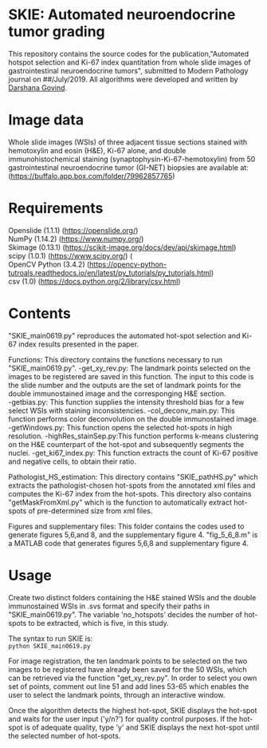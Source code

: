 # SKIE: Automated neuroendocrine tumor grading

This repository contains the source codes for the publication,"Automated hotspot selection and Ki-67 index quantitation from whole slide images of gastrointestinal neuroendocrine tumors", submitted to Modern Pathology journal on ##/July/2019. All algorithms were developed and written by [Darshana Govind](https://github.com/DarshanaGovind).

# Image data

Whole slide images (WSIs) of three adjacent tissue sections stained with hemotoxylin and eosin (H&E), Ki-67 alone, and double immunohistochemical staining (synaptophysin-Ki-67-hemotoxylin) from 50 gastrointestinal neuroendocrine tumor (GI-NET) biopsies are available at: (https://buffalo.app.box.com/folder/79962857765)

# Requirements

Openslide (1.1.1) (https://openslide.org/)<br/>
NumPy (1.14.2) (https://www.numpy.org/) <br/>
Skimage (0.13.1) (https://scikit-image.org/docs/dev/api/skimage.html) <br/>
scipy (1.0.1) (https://www.scipy.org/) (<br/>
OpenCV Python (3.4.2) (https://opencv-python-tutroals.readthedocs.io/en/latest/py_tutorials/py_tutorials.html)<br/>
csv (1.0) (https://docs.python.org/2/library/csv.html) <br/>

# Contents

"SKIE_main0619.py" reproduces the automated hot-spot selection and Ki-67 index results presented in the paper.  

Functions:
This directory contains the functions necessary to run "SKIE_main0619.py".
-get_xy_rev.py: The landmark points selected on the images to be registered are saved in this function. The input to this code is the slide number and the outputs are the set of landmark points for the double immunostained image and the corresponging H&E section.  
-getbias.py: This function supplies the intensity threshold bias for a few select WSIs with staining inconsistencies. 
-col_deconv_main.py: This function performs color deconvolution on the double immunostained image.
-getWindows.py: This function opens the selected hot-spots in high resolution.
-highRes_stainSep.py:This function performs k-means clustering on the H&E counterpart of the hot-spot and subsequently segments the nuclei.
-get_ki67_index.py: This function extracts the count of Ki-67 positive and negative cells, to obtain their ratio.

Pathologist_HS_estimation:
This directory contains "SKIE_pathHS.py" which extracts the pathologist-chosen hot-spots from the annotated xml files and computes the Ki-67 index from the hot-spots. This directory also contains "getMaskFromXml.py" which is the function to automatically extract hot-spots of pre-determined size from xml files.

Figures and supplementary files:
This folder contains the codes used to generate figures 5,6,and 8, and the supplementary figure 4. "fig_5_6_8.m" is a MATLAB code that generates figures 5,6,8 and supplementary figure 4. 

# Usage

Create two distinct folders containing the H&E stained WSIs and the double immunostained WSIs in .svs format and specify their paths in "SKIE_main0619.py". The variable 'no_hotspots' decides the number of hot-spots to be extracted, which is five, in this study.

The syntax to run SKIE is:<br/>
`python SKIE_main0619.py` 

For image registration, the ten landmark points to be selected on the two images to be registered have already been saved for the 50 WSIs, which can be retrieved via the function "get_xy_rev.py". In order to select you own set of points, comment out line 51 and add lines 53-65 which enables the user to select the landmark points, through an interactive window.

Once the algorithm detects the highest hot-spot, SKIE displays the hot-spot and waits for the user input ('y/n?') for quality control purposes. If the hot-spot is of adequate quality, type 'y' and SKIE displays the next hot-spot until the selected number of hot-spots. 





